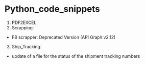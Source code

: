 # Python_code_snippets

1. PDF2EXCEL
2. Scrapping:
  - FB scrapper: Deprecated Version (API Graph v2.12)
3. Ship_Tracking:
  - update of a file for the status of the shipment tracking numbers
